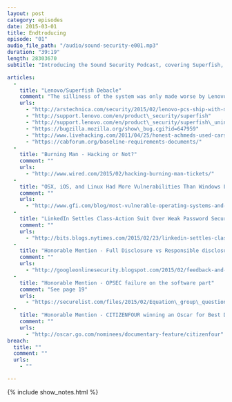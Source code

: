 ```yaml
---
layout: post
category: episodes
date: 2015-03-01
title: Endtroducing
episode: "01"
audio_file_path: "/audio/sound-security-e001.mp3"
duration: "39:19"
length: 28303670
subtitle: "Introducing the Sound Security Podcast, covering Superfish, Burning Man line jumping, OS vulnerability counts and more."

articles: 
  - 
    title: "Lenovo/Superfish Debacle"
    comment: "The silliness of the system was only made worse by Lenovo's slow, conflicting response. Naturally, we dovetailed into a discussion of Honest Achmed and the requirements for having a publicly trusted root CA certificate."
    urls: 
      - "http://arstechnica.com/security/2015/02/lenovo-pcs-ship-with-man-in-the-middle-adware-that-breaks-https-connections/ "
      - "http://support.lenovo.com/en/product\_security/superfish"
      - "http://support.lenovo.com/en/product\_security/superfish\_uninstall"
      - "https://bugzilla.mozilla.org/show\_bug.cgi?id=647959"
      - "http://www.livehacking.com/2011/04/25/honest-achmeds-used-cars-and-certificates-wants-to-become-a-trusted-certificate-authority"
      - "https://cabforum.org/baseline-requirements-documents/"
  - 
    title: "Burning Man - Hacking or Not?"
    comment: ""
    urls: 
      - "http://www.wired.com/2015/02/hacking-burning-man-tickets/"
  - 
    title: "OSX, iOS, and Linux Had More Vulnerabilities Than Windows Last Year"
    comment: ""
    urls: 
      - "http://www.gfi.com/blog/most-vulnerable-operating-systems-and-applications-in-2014/"
  - 
    title: "LinkedIn Settles Class-Action Suit Over Weak Password Security"
    comment: ""
    urls: 
      - "http://bits.blogs.nytimes.com/2015/02/23/linkedin-settles-class-action-suit-over-weak-password-security/"
  - 
    title: "Honorable Mention - Full Disclosure vs Responsible disclosure debate"
    comment: ""
    urls: 
      - "http://googleonlinesecurity.blogspot.com/2015/02/feedback-and-data-driven-updates-to.html"
  - 
    title: "Honorable Mention - OPSEC failure on the software part"
    comment: "See page 19"
    urls: 
      - "https://securelist.com/files/2015/02/Equation\_group\_questions\_and\_answers.pdf "
  - 
    title: "Honorable Mention - CITIZENFOUR winning an Oscar for Best Documentary"
    comment: ""
    urls: 
      - "http://oscar.go.com/nominees/documentary-feature/citizenfour"
breach: 
  title: ""
  comment: ""
  urls: 
    - ""

---
```

{% include show_notes.html %}

